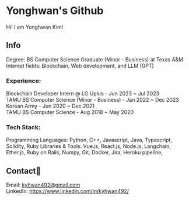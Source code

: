 # Yonghwan's Github

Hi! I am Yonghwan Kim!

## Info
Degree: BS Computer Science Graduate (Minor - Business) at Texas A&M  
Interest fields: Blockchain, Web development, and LLM (GPT)  
### Experience: 
Blockchain Developer Intern @ LG Uplus - Jun 2023 ~ Jul 2023  
TAMU BS Computer Science (Minor - Business) - Jan 2022 ~ Dec 2023  
Korean Army - Jun 2020 ~ Dec 2021  
TAMU BS Computer Science - Aug 2018 ~ May 2020  
### Tech Stack:
Programming Languages: Python, C++, Javascript, Java, Typescript, Solidity, Ruby
Libraries & Tools: Vue.js, React.js, Node.js, Langchain, Ether.js, Ruby on Rails, Numpy, Git, Docker, Jira, Heroku pipeline,

## Contact:link: 
Email: kyhwan492@gmail.com  
LinkedIn: https://www.linkedin.com/in/kyhwan492/

<!--
**yhwan492/yhwan492** is a ✨ _special_ ✨ repository because its `README.md` (this file) appears on your GitHub profile.

Here are some ideas to get you started:

- 🔭 I’m currently working on ...
- 🌱 I’m currently learning ...
- 👯 I’m looking to collaborate on ...
- 🤔 I’m looking for help with ...
- 💬 Ask me about ...
- 📫 How to reach me: ...
- 😄 Pronouns: ...
- ⚡ Fun fact: ...
-->
